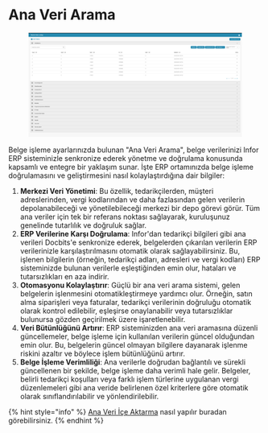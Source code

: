 # Ana Veri Arama

<figure><img src="../../../.gitbook/assets/Bildschirmfoto 2024-05-08 um 11.14.26.png" alt=""><figcaption></figcaption></figure>

Belge işleme ayarlarınızda bulunan "Ana Veri Arama", belge verilerinizi Infor ERP sisteminizle senkronize ederek yönetme ve doğrulama konusunda kapsamlı ve entegre bir yaklaşım sunar. İşte ERP ortamınızda belge işleme doğrulamasını ve geliştirmesini nasıl kolaylaştırdığına dair bilgiler:

1. **Merkezi Veri Yönetimi**: Bu özellik, tedarikçilerden, müşteri adreslerinden, vergi kodlarından ve daha fazlasından gelen verilerin depolanabileceği ve yönetilebileceği merkezi bir depo görevi görür. Tüm ana veriler için tek bir referans noktası sağlayarak, kuruluşunuz genelinde tutarlılık ve doğruluk sağlar.
2. **ERP Verilerine Karşı Doğrulama**: Infor'dan tedarikçi bilgileri gibi ana verileri Docbits'e senkronize ederek, belgelerden çıkarılan verilerin ERP verilerinizle karşılaştırılmasını otomatik olarak sağlayabilirsiniz. Bu, işlenen bilgilerin (örneğin, tedarikçi adları, adresleri ve vergi kodları) ERP sisteminizde bulunan verilerle eşleştiğinden emin olur, hataları ve tutarsızlıkları en aza indirir.
3. **Otomasyonu Kolaylaştırır**: Güçlü bir ana veri arama sistemi, gelen belgelerin işlenmesini otomatikleştirmeye yardımcı olur. Örneğin, satın alma siparişleri veya faturalar, tedarikçi verilerinin doğruluğu otomatik olarak kontrol edilebilir, eşleşirse onaylanabilir veya tutarsızlıklar bulunursa gözden geçirilmek üzere işaretlenebilir.
4. **Veri Bütünlüğünü Artırır**: ERP sisteminizden ana veri aramasına düzenli güncellemeler, belge işleme için kullanılan verilerin güncel olduğundan emin olur. Bu, belgelerin güncel olmayan bilgilere dayanarak işlenme riskini azaltır ve böylece işlem bütünlüğünü artırır.
5. **Belge İşleme Verimliliği**: Ana verilerle doğrudan bağlantılı ve sürekli güncellenen bir şekilde, belge işleme daha verimli hale gelir. Belgeler, belirli tedarikçi koşulları veya farklı işlem türlerine uygulanan vergi düzenlemeleri gibi ana veride belirlenen özel kriterlere göre otomatik olarak sınıflandırılabilir ve yönlendirilebilir.

{% hint style="info" %}
[Ana Veri İçe Aktarma](../../setup/importing-customer-master-data/) nasıl yapılır buradan görebilirsiniz.
{% endhint %}
